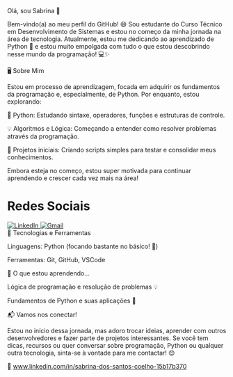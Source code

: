 Olá, sou Sabrina 👋

Bem-vindo(a) ao meu perfil do GitHub! 😄 Sou estudante do Curso Técnico em Desenvolvimento de Sistemas e estou no começo da minha jornada na área de tecnologia. Atualmente, estou me dedicando ao aprendizado de Python 🐍 e estou muito empolgada com tudo o que estou descobrindo nesse mundo da programação! 💻✨

🖥️ Sobre Mim

Estou em processo de aprendizagem, focada em adquirir os fundamentos da programação e, especialmente, de Python. Por enquanto, estou explorando:

🔧 Python: Estudando sintaxe, operadores, funções e estruturas de controle.

💡 Algoritmos e Lógica: Começando a entender como resolver problemas através da programação.

🚀 Projetos iniciais: Criando scripts simples para testar e consolidar meus conhecimentos.

Embora esteja no começo, estou super motivada para continuar aprendendo e crescer cada vez mais na área!

# Redes Sociais 
 
<div> 
  <a href=" https://www.linkedin.com/in/sabrina-dos-santos-coelho-15b17b370 " target="_blank" rel="noopener noreferrer"> 
    <img src="https://img.shields.io/badge/-LinkedIn-0A66C2?style=for-the-badge&logo=linkedin&logoColor=white" alt="LinkedIn" /> 
  </a> 
 
  <a href="mailto:ssabrinacoelhoo@gmail.com" target="_blank" rel="noopener noreferrer"> 
    <img src="https://img.shields.io/badge/-Gmail-D14836?style=for-the-badge&logo=gmail&logoColor=white" alt="Gmail" /> 
  </a> 
</div  

🔧 Tecnologias e Ferramentas

Linguagens: Python (focando bastante no básico! 🐍)

Ferramentas: Git, GitHub, VSCode


🌱 O que estou aprendendo…

Lógica de programação e resolução de problemas 💡

Fundamentos de Python e suas aplicações 🔧

📬 Vamos nos conectar!

Estou no início dessa jornada, mas adoro trocar ideias, aprender com outros desenvolvedores e fazer parte de projetos interessantes. Se você tem dicas, recursos ou quer conversar sobre programação, Python ou qualquer outra tecnologia, sinta-se à vontade para me contactar! 😊

🔗 www.linkedin.com/in/sabrina-dos-santos-coelho-15b17b370
